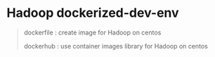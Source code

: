 # Hadoop dockerized-dev-env

> dockerfile : create image for Hadoop on centos
>
> dockerhub : use container images library for Hadoop on centos



